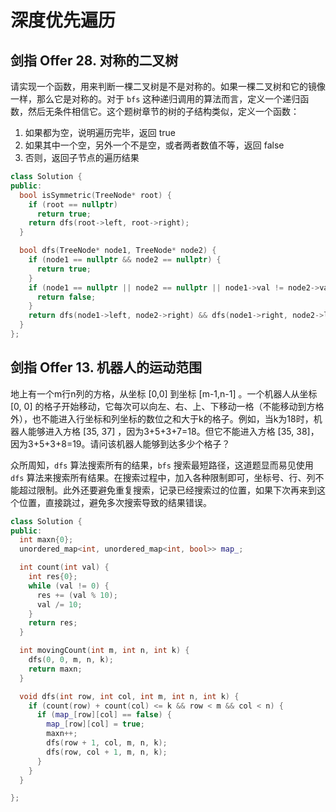 # 深度优先遍历

## 剑指 Offer 28. 对称的二叉树

请实现一个函数，用来判断一棵二叉树是不是对称的。如果一棵二叉树和它的镜像一样，那么它是对称的。对于 `bfs` 这种递归调用的算法而言，定义一个递归函数，然后无条件相信它。这个题树章节的树的子结构类似，定义一个函数：

1. 如果都为空，说明遍历完毕，返回 true
2. 如果其中一个空，另外一个不是空，或者两者数值不等，返回 false
3. 否则，返回子节点的遍历结果

```cpp
class Solution {
public:
  bool isSymmetric(TreeNode* root) {
    if (root == nullptr)
      return true;
    return dfs(root->left, root->right);
  }

  bool dfs(TreeNode* node1, TreeNode* node2) {
    if (node1 == nullptr && node2 == nullptr) {
      return true;
    }
    if (node1 == nullptr || node2 == nullptr || node1->val != node2->val) {
      return false;
    }
    return dfs(node1->left, node2->right) && dfs(node1->right, node2->left);
  }
};
```

## 剑指 Offer 13. 机器人的运动范围

地上有一个m行n列的方格，从坐标 [0,0] 到坐标 [m-1,n-1] 。一个机器人从坐标 [0, 0] 的格子开始移动，它每次可以向左、右、上、下移动一格（不能移动到方格外），也不能进入行坐标和列坐标的数位之和大于k的格子。例如，当k为18时，机器人能够进入方格 [35, 37] ，因为3+5+3+7=18。但它不能进入方格 [35, 38]，因为3+5+3+8=19。请问该机器人能够到达多少个格子？

众所周知，`dfs` 算法搜索所有的结果，`bfs` 搜索最短路径，这道题显而易见使用 `dfs` 算法来搜索所有结果。在搜索过程中，加入各种限制即可，坐标号、行、列不能超过限制。此外还要避免重复搜索，记录已经搜索过的位置，如果下次再来到这个位置，直接跳过，避免多次搜索导致的结果错误。

```cpp
class Solution {
public:
  int maxn{0};
  unordered_map<int, unordered_map<int, bool>> map_;

  int count(int val) {
    int res{0};
    while (val != 0) {
      res += (val % 10);
      val /= 10;
    }
    return res;
  }

  int movingCount(int m, int n, int k) {
    dfs(0, 0, m, n, k);
    return maxn;
  }

  void dfs(int row, int col, int m, int n, int k) {
    if (count(row) + count(col) <= k && row < m && col < n) {
      if (map_[row][col] == false) {
        map_[row][col] = true;
        maxn++;
        dfs(row + 1, col, m, n, k);
        dfs(row, col + 1, m, n, k);
      }
    }
  }

};
```